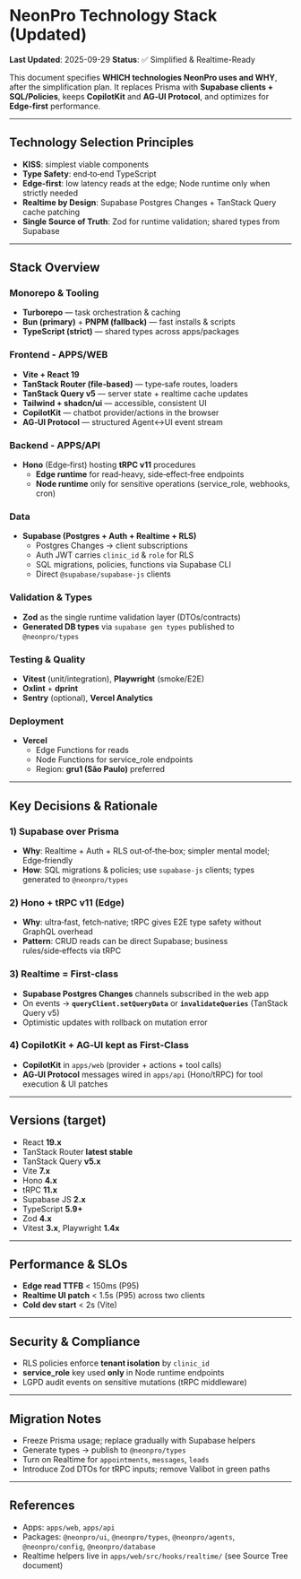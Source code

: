 # NeonPro Technology Stack (Updated)
**Last Updated**: 2025-09-29
**Status**: ✅ Simplified & Realtime-Ready

This document specifies **WHICH technologies NeonPro uses and WHY**, after the simplification plan. It replaces Prisma with **Supabase clients + SQL/Policies**, keeps **CopilotKit** and **AG‑UI Protocol**, and optimizes for **Edge-first** performance.

---

## Technology Selection Principles
- **KISS**: simplest viable components
- **Type Safety**: end‑to‑end TypeScript
- **Edge‑first**: low latency reads at the edge; Node runtime only when strictly needed
- **Realtime by Design**: Supabase Postgres Changes + TanStack Query cache patching
- **Single Source of Truth**: Zod for runtime validation; shared types from Supabase

---

## Stack Overview

### Monorepo & Tooling
- **Turborepo** — task orchestration & caching
- **Bun (primary)** + **PNPM (fallback)** — fast installs & scripts
- **TypeScript (strict)** — shared types across apps/packages

### Frontend - APPS/WEB
- **Vite + React 19**
- **TanStack Router (file‑based)** — type‑safe routes, loaders
- **TanStack Query v5** — server state + realtime cache updates
- **Tailwind + shadcn/ui** — accessible, consistent UI
- **CopilotKit** — chatbot provider/actions in the browser
- **AG‑UI Protocol** — structured Agent↔UI event stream

### Backend - APPS/API
- **Hono** (Edge‑first) hosting **tRPC v11** procedures
  - **Edge runtime** for read‑heavy, side‑effect‑free endpoints
  - **Node runtime** only for sensitive operations (service_role, webhooks, cron)

### Data
- **Supabase (Postgres + Auth + Realtime + RLS)**
  - Postgres Changes → client subscriptions
  - Auth JWT carries `clinic_id` & `role` for RLS
  - SQL migrations, policies, functions via Supabase CLI
  - Direct `@supabase/supabase-js` clients

### Validation & Types
- **Zod** as the single runtime validation layer (DTOs/contracts)
- **Generated DB types** via `supabase gen types` published to `@neonpro/types`

### Testing & Quality
- **Vitest** (unit/integration), **Playwright** (smoke/E2E)
- **Oxlint** + **dprint**
- **Sentry** (optional), **Vercel Analytics**

### Deployment
- **Vercel**
  - Edge Functions for reads
  - Node Functions for service_role endpoints
  - Region: **gru1 (São Paulo)** preferred

---

## Key Decisions & Rationale

### 1) Supabase over Prisma
- **Why**: Realtime + Auth + RLS out‑of‑the‑box; simpler mental model; Edge‑friendly
- **How**: SQL migrations & policies; use `supabase-js` clients; types generated to `@neonpro/types`

### 2) Hono + tRPC v11 (Edge)
- **Why**: ultra‑fast, fetch‑native; tRPC gives E2E type safety without GraphQL overhead
- **Pattern**: CRUD reads can be direct Supabase; business rules/side‑effects via tRPC

### 3) Realtime = First‑class
- **Supabase Postgres Changes** channels subscribed in the web app
- On events → **`queryClient.setQueryData`** or **`invalidateQueries`** (TanStack Query v5)
- Optimistic updates with rollback on mutation error

### 4) CopilotKit + AG‑UI kept as First‑Class
- **CopilotKit** in `apps/web` (provider + actions + tool calls)
- **AG‑UI Protocol** messages wired in `apps/api` (Hono/tRPC) for tool execution & UI patches

---

## Versions (target)
- React **19.x**
- TanStack Router **latest stable**
- TanStack Query **v5.x**
- Vite **7.x**
- Hono **4.x**
- tRPC **11.x**
- Supabase JS **2.x**
- TypeScript **5.9+**
- Zod **4.x**
- Vitest **3.x**, Playwright **1.4x**

---

## Performance & SLOs
- **Edge read TTFB** < 150ms (P95)
- **Realtime UI patch** < 1.5s (P95) across two clients
- **Cold dev start** < 2s (Vite)

---

## Security & Compliance
- RLS policies enforce **tenant isolation** by `clinic_id`
- **service_role** key used **only** in Node runtime endpoints
- LGPD audit events on sensitive mutations (tRPC middleware)

---

## Migration Notes
- Freeze Prisma usage; replace gradually with Supabase helpers
- Generate types → publish to `@neonpro/types`
- Turn on Realtime for `appointments`, `messages`, `leads`
- Introduce Zod DTOs for tRPC inputs; remove Valibot in green paths

---

## References
- Apps: `apps/web`, `apps/api`
- Packages: `@neonpro/ui`, `@neonpro/types`, `@neonpro/agents`, `@neonpro/config`, `@neonpro/database`
- Realtime helpers live in `apps/web/src/hooks/realtime/` (see Source Tree document)
